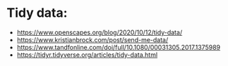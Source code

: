 # Tidy data:

- https://www.openscapes.org/blog/2020/10/12/tidy-data/
- https://www.kristianbrock.com/post/send-me-data/
- https://www.tandfonline.com/doi/full/10.1080/00031305.2017.1375989
- https://tidyr.tidyverse.org/articles/tidy-data.html

